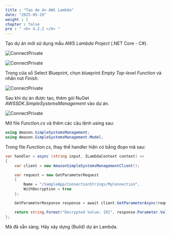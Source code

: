 ```yaml
---
title : "Tạo dự án AWS Lambda"
date: "2025-05-29"
weight : 2
chapter : false
pre : " <b> 4.2.2 </b> "
---
```



Tạo dự án mới sử dụng mẫu *AWS Lambda Project* (.NET Core - C#).

![ConnectPrivate](/images/4-Securely/4.12.png)

![ConnectPrivate](/images/4-Securely/4.13.png)

Trong cửa sổ Select Blueprint, chọn blueprint *Empty Top-level Function* và nhấn nút *Finish*.

![ConnectPrivate](/images/4-Securely/4.14.png)

Sau khi dự án được tạo, thêm gói NuGet *AWSSDK.SimpleSystemsManagement* vào dự án.

![ConnectPrivate](/images/4-Securely/4.15.png)

Mở file *Function.cs* và thêm các câu lệnh using sau:

```csharp
using Amazon.SimpleSystemsManagement;
using Amazon.SimpleSystemsManagement.Model;
```

Trong file *Function.cs*, thay thế handler hiện có bằng đoạn mã sau:

```csharp
var handler = async (string input, ILambdaContext context) =>
{
    var client = new AmazonSimpleSystemsManagementClient();

    var request = new GetParameterRequest
    {
        Name = "/SampleApp/ConnectionStrings/MyConnection",
        WithDecryption = true
    };

    GetParameterResponse response = await client.GetParameterAsync(request);

    return string.Format("Decrypted Value: {0}", response.Parameter.Value);
};
```

Mã đã sẵn sàng. Hãy xây dựng (Build) dự án Lambda.
